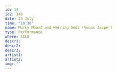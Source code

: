 ```yaml
---
id: 14
id2: 14b
date: 13 July
time: "19:30"
name: Murky MoanZ and Herring Godz (Venus Jasper)
type: Performance
where: SILO
descr1: 
descr2: 
descr3: 
artist1:
artist2:
img: ''
---
```

